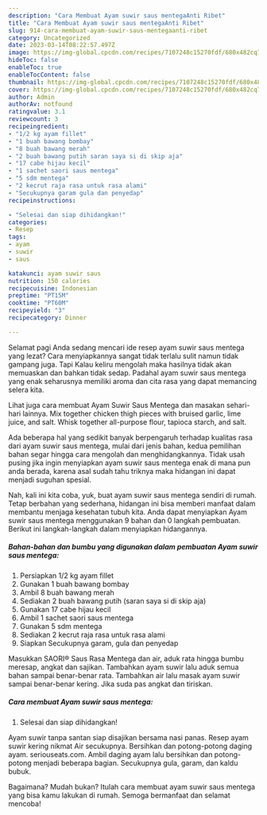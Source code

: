 ```yaml
---
description: "Cara Membuat Ayam suwir saus mentegaAnti Ribet"
title: "Cara Membuat Ayam suwir saus mentegaAnti Ribet"
slug: 914-cara-membuat-ayam-suwir-saus-mentegaanti-ribet
category: Uncategorized
date: 2023-03-14T08:22:57.497Z
image: https://img-global.cpcdn.com/recipes/7107248c15270fdf/680x482cq70/ayam-suwir-saus-mentega-foto-resep-utama.jpg
hideToc: false
enableToc: true
enableTocContent: false
thumbnail: https://img-global.cpcdn.com/recipes/7107248c15270fdf/680x482cq70/ayam-suwir-saus-mentega-foto-resep-utama.jpg
cover: https://img-global.cpcdn.com/recipes/7107248c15270fdf/680x482cq70/ayam-suwir-saus-mentega-foto-resep-utama.jpg
author: Admin
authorAv: notfound
ratingvalue: 3.1
reviewcount: 3
recipeingredient:
- "1/2 kg ayam fillet"
- "1 buah bawang bombay"
- "8 buah bawang merah"
- "2 buah bawang putih saran saya si di skip aja"
- "17 cabe hijau kecil"
- "1 sachet saori saus mentega"
- "5 sdm mentega"
- "2 kecrut raja rasa untuk rasa alami"
- "Secukupnya garam gula dan penyedap"
recipeinstructions:

- "Selesai dan siap dihidangkan!"
categories:
- Resep
tags:
- ayam
- suwir
- saus

katakunci: ayam suwir saus 
nutrition: 150 calories
recipecuisine: Indonesian
preptime: "PT15M"
cooktime: "PT60M"
recipeyield: "3"
recipecategory: Dinner

---
```



Selamat pagi Anda sedang mencari ide resep ayam suwir saus mentega yang lezat? Cara menyiapkannya sangat tidak terlalu sulit namun tidak gampang juga. Tapi Kalau keliru mengolah maka hasilnya tidak akan memuaskan dan bahkan tidak sedap. Padahal ayam suwir saus mentega yang enak seharusnya memiliki aroma dan cita rasa yang dapat memancing selera kita.


Lihat juga cara membuat Ayam Suwir Saus Mentega dan masakan sehari-hari lainnya. Mix together chicken thigh pieces with bruised garlic, lime juice, and salt. Whisk together all-purpose flour, tapioca starch, and salt.

Ada beberapa hal yang sedikit banyak berpengaruh terhadap kualitas rasa dari ayam suwir saus mentega, mulai dari jenis bahan, kedua pemilihan bahan segar hingga cara mengolah dan menghidangkannya. Tidak usah pusing jika ingin menyiapkan ayam suwir saus mentega enak di mana pun anda berada, karena asal sudah tahu triknya maka hidangan ini dapat menjadi suguhan spesial.


Nah, kali ini kita coba, yuk, buat ayam suwir saus mentega sendiri di rumah. Tetap berbahan yang sederhana, hidangan ini bisa memberi manfaat dalam membantu menjaga kesehatan tubuh kita. Anda dapat menyiapkan Ayam suwir saus mentega menggunakan 9 bahan dan 0 langkah pembuatan. Berikut ini langkah-langkah dalam menyiapkan hidangannya.

<!--inarticleads1-->

##### Bahan-bahan dan bumbu yang digunakan dalam pembuatan Ayam suwir saus mentega:

1. Persiapkan 1/2 kg ayam fillet
1. Gunakan 1 buah bawang bombay
1. Ambil 8 buah bawang merah
1. Sediakan 2 buah bawang putih (saran saya si di skip aja)
1. Gunakan 17 cabe hijau kecil
1. Ambil 1 sachet saori saus mentega
1. Gunakan 5 sdm mentega
1. Sediakan 2 kecrut raja rasa untuk rasa alami
1. Siapkan Secukupnya garam, gula dan penyedap


Masukkan SAORI® Saus Rasa Mentega dan air, aduk rata hingga bumbu meresap, angkat dan sajikan. Tambahkan ayam suwir lalu aduk semua bahan sampai benar-benar rata. Tambahkan air lalu masak ayam suwir sampai benar-benar kering. Jika suda pas angkat dan tiriskan. 

<!--inarticleads2-->

##### Cara membuat Ayam suwir saus mentega:


1. Selesai dan siap dihidangkan!

Ayam suwir tanpa santan siap disajikan bersama nasi panas. Resep ayam suwir kering nikmat Air secukupnya. Bersihkan dan potong-potong daging ayam. seriouseats.com. Ambil daging ayam lalu bersihkan dan potong-potong menjadi beberapa bagian. Secukupnya gula, garam, dan kaldu bubuk. 

Bagaimana? Mudah bukan? Itulah cara membuat ayam suwir saus mentega yang bisa kamu lakukan di rumah. Semoga bermanfaat dan selamat mencoba!
